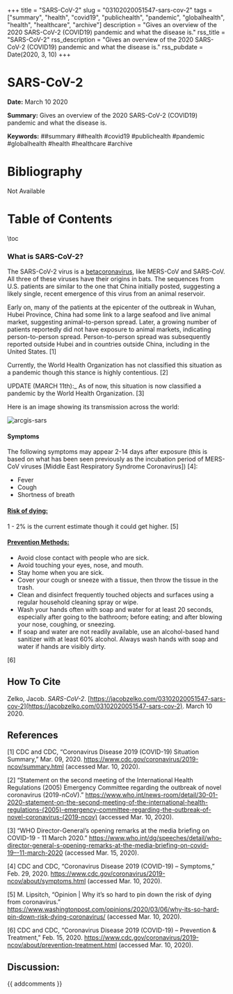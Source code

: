 +++
title = "SARS-CoV-2"
slug = "03102020051547-sars-cov-2"
tags = ["summary", "health", "covid19", "publichealth", "pandemic", "globalhealth", "health", "healthcare", "archive"]
description = "Gives an overview of the 2020 SARS-CoV-2 (COVID19) pandemic and what the disease is."
rss_title = "SARS-CoV-2"
rss_description = "Gives an overview of the 2020 SARS-CoV-2 (COVID19) pandemic and what the disease is."
rss_pubdate = Date(2020, 3, 10)
+++



SARS-CoV-2
=========

**Date:** March 10 2020

**Summary:** Gives an overview of the 2020 SARS-CoV-2 (COVID19) pandemic and what the disease is.

**Keywords:** ##summary ##health #covid19 #publichealth #pandemic #globalhealth #health #healthcare  #archive

Bibliography
==========

Not Available

Table of Contents
=========

\toc

### What is SARS-CoV-2?

The SARS-CoV-2 virus is a [betacoronavirus](03102020054429-coronavirus-definition), like MERS-CoV and SARS-CoV. All three of these viruses have their origins in bats. The sequences from U.S. patients are similar to the one that China initially posted, suggesting a likely single, recent emergence of this virus from an animal reservoir.

Early on, many of the patients at the epicenter of the outbreak in Wuhan, Hubei Province, China had some link to a large seafood and live animal market, suggesting animal-to-person spread. Later, a growing number of patients reportedly did not have exposure to animal markets, indicating person-to-person spread. Person-to-person spread was subsequently reported outside Hubei and in countries outside China, including in the United States. [1]

Currently, the World Health Organization has not classified this situation as a pandemic though this stance is highly contentious. [2]

UPDATE (MARCH 11th):_ As of now, this situation is now classified a pandemic by the World Health Organization. [3]

Here is an image showing its transmission across the world:

![arcgis-sars](03102020050115-covid19-jhu-arcgis.jpg)

#### Symptoms

The following symptoms may appear 2-14 days after exposure (this is based on what has been seen previously as the incubation period of MERS-CoV viruses [Middle East Respiratory Syndrome Coronavirus]) [4]:

  * Fever
  * Cough
  * Shortness of breath

#### [**Risk of dying:**](03102020052237-covid19-dying)

1 - 2% is the current estimate though it could get higher. [5]

#### [**Prevention Methods:**](03102020053006-cdc-respiratory-preventions)

  * Avoid close contact with people who are sick.
  * Avoid touching your eyes, nose, and mouth.
  * Stay home when you are sick.
  * Cover your cough or sneeze with a tissue, then throw the tissue in the trash.
  * Clean and disinfect frequently touched objects and surfaces using a regular household cleaning spray or wipe.
  * Wash your hands often with soap and water for at least 20 seconds, especially after going to the bathroom; before eating; and after blowing your nose, coughing, or sneezing.
  * If soap and water are not readily available, use an alcohol-based hand sanitizer with at least 60% alcohol. Always wash hands with soap and water if hands are visibly dirty.

[6]
## How To Cite

 Zelko, Jacob. _SARS-CoV-2_. [https://jacobzelko.com/03102020051547-sars-cov-2](https://jacobzelko.com/03102020051547-sars-cov-2). March 10 2020.
## References

[1] CDC and CDC, “Coronavirus Disease 2019 (COVID-19) Situation Summary,” Mar. 09, 2020. https://www.cdc.gov/coronavirus/2019-ncov/summary.html (accessed Mar. 10, 2020).

[2] “Statement on the second meeting of the International Health Regulations (2005) Emergency Committee regarding the outbreak of novel coronavirus (2019-nCoV).” https://www.who.int/news-room/detail/30-01-2020-statement-on-the-second-meeting-of-the-international-health-regulations-(2005)-emergency-committee-regarding-the-outbreak-of-novel-coronavirus-(2019-ncov) (accessed Mar. 10, 2020).

[3] “WHO Director-General’s opening remarks at the media briefing on COVID-19 - 11 March 2020.” https://www.who.int/dg/speeches/detail/who-director-general-s-opening-remarks-at-the-media-briefing-on-covid-19–-11-march-2020 (accessed Mar. 15, 2020).

[4] CDC and CDC, “Coronavirus Disease 2019 (COVID-19) – Symptoms,” Feb. 29, 2020. https://www.cdc.gov/coronavirus/2019-ncov/about/symptoms.html (accessed Mar. 10, 2020).

[5] M. Lipsitch, “Opinion | Why it’s so hard to pin down the risk of dying from coronavirus.” https://www.washingtonpost.com/opinions/2020/03/06/why-its-so-hard-pin-down-risk-dying-coronavirus/ (accessed Mar. 10, 2020).

[6] CDC and CDC, “Coronavirus Disease 2019 (COVID-19) – Prevention & Treatment,” Feb. 15, 2020. https://www.cdc.gov/coronavirus/2019-ncov/about/prevention-treatment.html (accessed Mar. 10, 2020).
## Discussion: 

{{ addcomments }}
